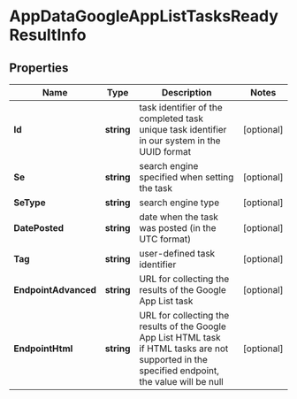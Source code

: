 # AppDataGoogleAppListTasksReadyResultInfo


## Properties

| Name | Type | Description | Notes |
|------------ | ------------- | ------------- | -------------|
**Id** | **string** | task identifier of the completed task<br>unique task identifier in our system in the UUID format |[optional]|
**Se** | **string** | search engine specified when setting the task |[optional]|
**SeType** | **string** | search engine type |[optional]|
**DatePosted** | **string** | date when the task was posted (in the UTC format) |[optional]|
**Tag** | **string** | user-defined task identifier |[optional]|
**EndpointAdvanced** | **string** | URL for collecting the results of the Google App List task |[optional]|
**EndpointHtml** | **string** | URL for collecting the results of the Google App List HTML task<br>if HTML tasks are not supported in the specified endpoint, the value will be null |[optional]|